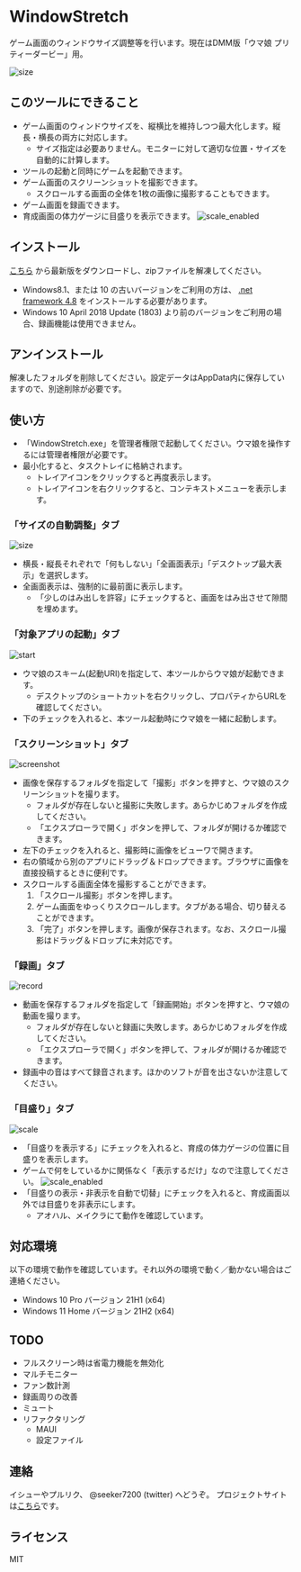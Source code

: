 # WindowStretch
ゲーム画面のウィンドウサイズ調整等を行います。現在はDMM版「ウマ娘 プリティーダービー」用。

![size](img/size.png)

## このツールにできること

* ゲーム画面のウィンドウサイズを、縦横比を維持しつつ最大化します。縦長・横長の両方に対応します。
    * サイズ指定は必要ありません。モニターに対して適切な位置・サイズを自動的に計算します。
* ツールの起動と同時にゲームを起動できます。
* ゲーム画面のスクリーンショットを撮影できます。
    * スクロールする画面の全体を1枚の画像に撮影することもできます。
* ゲーム画面を録画できます。
* 育成画面の体力ゲージに目盛りを表示できます。
	![scale_enabled](img/scale_enabled.png)

## インストール

[こちら](https://github.com/seeker3600/WindowStretch/releases/latest/download/WindowStretch.zip) から最新版をダウンロードし、zipファイルを解凍してください。

* Windows8.1、または 10 の古いバージョンをご利用の方は、 [.net framework 4.8](https://dotnet.microsoft.com/download/dotnet-framework/thank-you/net48-web-installer) をインストールする必要があります。
* Windows 10 April 2018 Update (1803) より前のバージョンをご利用の場合、録画機能は使用できません。

## アンインストール
解凍したフォルダを削除してください。設定データはAppData内に保存していますので、別途削除が必要です。

## 使い方
* 「WindowStretch.exe」を管理者権限で起動してください。ウマ娘を操作するには管理者権限が必要です。
* 最小化すると、タスクトレイに格納されます。
	* トレイアイコンをクリックすると再度表示します。
	* トレイアイコンを右クリックすると、コンテキストメニューを表示します。

### 「サイズの自動調整」タブ

![size](img/size.png)

* 横長・縦長それぞれで「何もしない」「全画面表示」「デスクトップ最大表示」を選択します。
* 全画面表示は、強制的に最前面に表示します。
	* 「少しのはみ出しを許容」にチェックすると、画面をはみ出させて隙間を埋めます。

### 「対象アプリの起動」タブ

![start](img/start.png)

* ウマ娘のスキーム(起動URI)を指定して、本ツールからウマ娘が起動できます。
	* デスクトップのショートカットを右クリックし、プロパティからURLを確認してください。
* 下のチェックを入れると、本ツール起動時にウマ娘を一緒に起動します。

### 「スクリーンショット」タブ

![screenshot](img/screenshot.png)

* 画像を保存するフォルダを指定して「撮影」ボタンを押すと、ウマ娘のスクリーンショットを撮ります。
	* フォルダが存在しないと撮影に失敗します。あらかじめフォルダを作成してください。
	* 「エクスプローラで開く」ボタンを押して、フォルダが開けるか確認できます。
* 左下のチェックを入れると、撮影時に画像をビューワで開きます。
* 右の領域から別のアプリにドラッグ＆ドロップできます。ブラウザに画像を直接投稿するときに便利です。
* スクロールする画面全体を撮影することができます。
    1. 「スクロール撮影」ボタンを押します。
    2. ゲーム画面をゆっくりスクロールします。タブがある場合、切り替えることができます。
    3. 「完了」ボタンを押します。画像が保存されます。なお、スクロール撮影はドラッグ＆ドロップに未対応です。

### 「録画」タブ

![record](img/record.png)

* 動画を保存するフォルダを指定して「録画開始」ボタンを押すと、ウマ娘の動画を撮ります。
	* フォルダが存在しないと録画に失敗します。あらかじめフォルダを作成してください。
	* 「エクスプローラで開く」ボタンを押して、フォルダが開けるか確認できます。
* 録画中の音はすべて録音されます。ほかのソフトが音を出さないか注意してください。

### 「目盛り」タブ

![scale](img/scale.png)

* 「目盛りを表示する」にチェックを入れると、育成の体力ゲージの位置に目盛りを表示します。
* ゲームで何をしているかに関係なく「表示するだけ」なので注意してください。
	![scale_enabled](img/scale_enabled.png)
* 「目盛りの表示・非表示を自動で切替」にチェックを入れると、育成画面以外では目盛りを非表示にします。
	* アオハル、メイクラにて動作を確認しています。

## 対応環境

以下の環境で動作を確認しています。それ以外の環境で動く／動かない場合はご連絡ください。

* Windows 10 Pro バージョン 21H1 (x64) 
* Windows 11 Home バージョン 21H2 (x64) 

## TODO

* フルスクリーン時は省電力機能を無効化
* マルチモニター
* ファン数計測
* 録画周りの改善
* ミュート
* リファクタリング
    * MAUI
    * 設定ファイル

## 連絡
イシューやプルリク、 @seeker7200 (twitter) へどうぞ。
プロジェクトサイトは[こちら](https://github.com/seeker3600/WindowStretch)です。

## ライセンス
MIT
